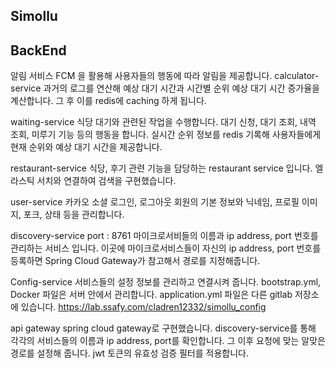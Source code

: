 ## Simollu





## BackEnd

알림 서비스 
FCM 을 활용해 사용자들의 행동에 따라 알림을 제공합니다.
calculator-service
과거의 로그를 연산해 예상 대기 시간과 시간별 순위 예상 대기 시간 증가율을 계산합니다.
그 후 이를 redis에 caching 하게 됩니다.



waiting-service
식당 대기와 관련된 작업을 수행합니다.
대기 신청, 대기 조회, 내역 조회, 미루기 기능 등의 행동을 합니다.
실시간 순위 정보를 redis 기록해 사용자들에게 현재 순위와 예상 대기 시간을 제공합니다. 


restaurant-service
식당, 후기 관련 기능을 담당하는 restaurant service 입니다.
엘라스틱 서치와 연결하여 검색을 구현했습니다.


user-service
카카오 소셜 로그인, 로그아웃 
회원의 기본 정보와 닉네임, 프로필 이미지, 포크, 상태 등을 관리합니다.


discovery-service
port : 8761
마이크로서비들의 이름과 ip address, port 번호를 관리하는 서비스 입니다.
이곳에 마이크로서비스들이 자신의 ip address, port 번호를 등록하면 Spring Cloud Gateway가 참고해서 경로를 지정해줍니다. 


Config-service
서비스들의 설정 정보를 관리하고 연결시켜 줍니다. 
bootstrap.yml, Docker 파일은 서버 안에서 관리합니다.
application.yml 파일은 다른 gitlab 저장소에 있습니다.
https://lab.ssafy.com/cladren12332/simollu_config



api gateway
spring cloud gateway로 구현했습니다.
discovery-service를 통해 각각의 서비스들의 이름과 ip address, port를 확인합니다.
그 이후 요청에 맞는 알맞은 경로를 설정해 줍니다.
jwt 토큰의 유효성 검증 필터를 적용합니다.







